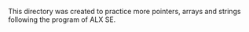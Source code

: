 This directory was created to practice more pointers, arrays and strings following the program of ALX SE.
